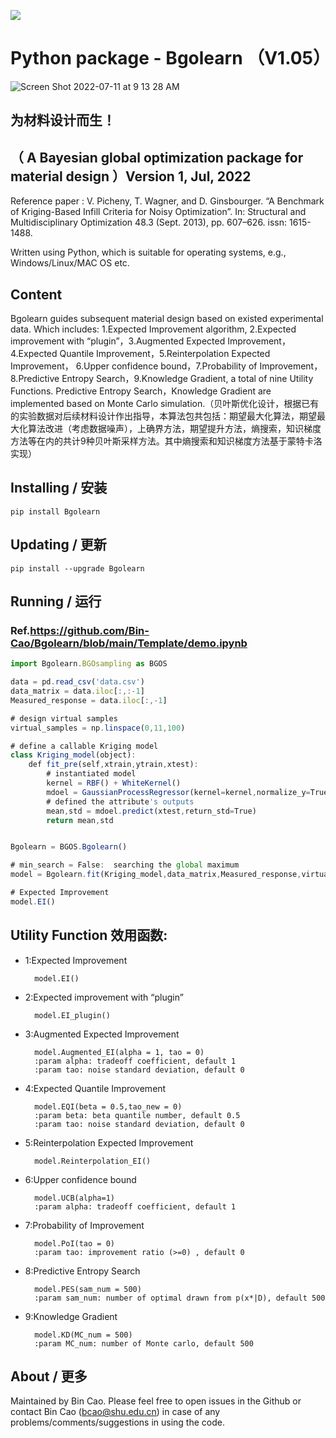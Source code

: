 
[![](https://img.shields.io/badge/PyPI-caobin-blue)](https://pypi.org/project/Bgolearn/)
# Python package - Bgolearn （V1.05）



![Screen Shot 2022-07-11 at 9 13 28 AM](https://user-images.githubusercontent.com/86995074/178176016-8a79db81-fcfb-4af0-9b1c-aa4e6a113b5e.png)

## 为材料设计而生！
## （ A Bayesian global optimization package for material design ）Version 1, Jul, 2022


Reference paper : V. Picheny, T. Wagner, and D. Ginsbourger. “A Benchmark of Kriging-Based Infill Criteria for Noisy Optimization”. In: Structural and Multidisciplinary Optimization 48.3 (Sept. 2013), pp. 607–626. issn: 1615-1488. 


Written using Python, which is suitable for operating systems, e.g., Windows/Linux/MAC OS etc.

## Content
Bgolearn guides subsequent material design based on existed experimental data. Which includes: 1.Expected Improvement algorithm, 2.Expected improvement with “plugin”，3.Augmented Expected Improvement，4.Expected Quantile Improvement，5.Reinterpolation Expected Improvement， 6.Upper confidence bound，7.Probability of Improvement，8.Predictive Entropy Search，9.Knowledge Gradient, a total of nine Utility Functions. Predictive Entropy Search，Knowledge Gradient are implemented based on Monte Carlo simulation.（贝叶斯优化设计，根据已有的实验数据对后续材料设计作出指导，本算法包共包括：期望最大化算法，期望最大化算法改进（考虑数据噪声），上确界方法，期望提升方法，熵搜索，知识梯度方法等在内的共计9种贝叶斯采样方法。其中熵搜索和知识梯度方法基于蒙特卡洛实现）

## Installing / 安装
    pip install Bgolearn 

## Updating / 更新
    pip install --upgrade Bgolearn

## Running / 运行
### Ref.https://github.com/Bin-Cao/Bgolearn/blob/main/Template/demo.ipynb

```javascript
import Bgolearn.BGOsampling as BGOS 

data = pd.read_csv('data.csv')
data_matrix = data.iloc[:,:-1]
Measured_response = data.iloc[:,-1]

# design virtual samples
virtual_samples = np.linspace(0,11,100)

# define a callable Kriging model
class Kriging_model(object):
    def fit_pre(self,xtrain,ytrain,xtest):
        # instantiated model
        kernel = RBF() + WhiteKernel()
        mdoel = GaussianProcessRegressor(kernel=kernel,normalize_y=True,).fit(xtrain,ytrain)
        # defined the attribute's outputs
        mean,std = mdoel.predict(xtest,return_std=True)
        return mean,std    


Bgolearn = BGOS.Bgolearn()

# min_search = False:  searching the global maximum
model = Bgolearn.fit(Kriging_model,data_matrix,Measured_response,virtual_samples,opt_num = 3,min_search = True)

# Expected Improvement 
model.EI()
```

## Utility Function 效用函数: 
+ 1:Expected Improvement 

        model.EI()
+ 2:Expected improvement with “plugin”

        model.EI_plugin()
+ 3:Augmented Expected Improvement 

        model.Augmented_EI(alpha = 1, tao = 0)
        :param alpha: tradeoff coefficient, default 1
        :param tao: noise standard deviation, default 0
+ 4:Expected Quantile Improvement 

        model.EQI(beta = 0.5,tao_new = 0)
        :param beta: beta quantile number, default 0.5
        :param tao: noise standard deviation, default 0

        
+ 5:Reinterpolation Expected Improvement

        model.Reinterpolation_EI()
+ 6:Upper confidence bound

        model.UCB(alpha=1)
        :param alpha: tradeoff coefficient, default 1
+ 7:Probability of Improvement

        model.PoI(tao = 0)
        :param tao: improvement ratio (>=0) , default 0
+ 8:Predictive Entropy Search

        model.PES(sam_num = 500)
        :param sam_num: number of optimal drawn from p(x*|D), default 500
+ 9:Knowledge Gradient

        model.KD(MC_num = 500)
        :param MC_num: number of Monte carlo, default 500

## About / 更多
Maintained by Bin Cao. Please feel free to open issues in the Github or contact Bin Cao
(bcao@shu.edu.cn) in case of any problems/comments/suggestions in using the code. 

